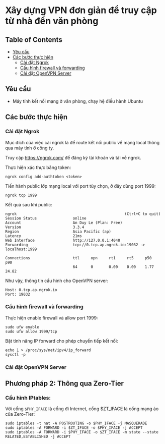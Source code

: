 # Xây dựng VPN đơn giản để truy cập từ nhà đến văn phòng

## Table of Contents
  - [Yêu cầu](#Yêu-cầu)
  - [Các bước thực hiện](#Các-bước-thực-hiện)
    - [Cài đặt Ngrok](#Cài-đặt-Ngrok)
    - [Cấu hình firewall và forwarding](#Cấu-hình-firewall-và-forwarding)
    - [Cài đặt OpenVPN Server](#Cài-đặt-OpenVPN-Server)

## Yêu cầu
  - Máy tính kết nối mạng ở văn phòng, chạy hệ điều hành Ubuntu

## Các bước thực hiện

### Cài đặt Ngrok
Mục đích của việc cài ngrok là để route kết nối public về mạng local thông qua máy tính ở công ty.

Truy cập https://ngrok.com/ để đăng ký tài khoản và tải về ngrok.

Thực hiện xác thực bằng token:
```
ngrok config add-authtoken <token>
```

Tiến hành public lớp mạng local với port tùy chọn, ở đây dùng port 1999:
```
ngrok tcp 1999
```

Kết quả sau khi public:
```
ngrok                                                (Ctrl+C to quit)
Session Status                online
Account                       An Duy Le (Plan: Free)
Version                       3.3.4
Region                        Asia Pacific (ap)
Latency                       21ms
Web Interface                 http://127.0.0.1:4040
Forwarding                    tcp://0.tcp.ap.ngrok.io:19032 -> localhost:1999
                                                                           
Connections                   ttl     opn     rt1     rt5     p50     p90
                              64      0       0.00    0.00    1.77    24.82
```

Như vậy, thông tin cấu hình cho OpenVPN server:
```
Host: 0.tcp.ap.ngrok.io
Port: 19032
```

### Cấu hình firewall và forwarding

Thực hiện enable firewall và allow port 1999:

```console
sudo ufw enable
sudo ufw allow 1999/tcp
```

Bật tính năng IP forward cho phép chuyển tiếp kết nối:

```
echo 1 > /proc/sys/net/ipv4/ip_forward
sysctl -p
```
### Cài đặt OpenVPN Server

## Phương pháp 2: Thông qua Zero-Tier
### Cấu hình IPtables:

Với cổng `$PHY_IFACE` là cổng đi Internet, cổng $ZT_IFACE là cổng mạng ảo của Zero-Tier:
```
sudo iptables -t nat -A POSTROUTING -o $PHY_IFACE -j MASQUERADE
sudo iptables -A FORWARD -i $ZT_IFACE -o $PHY_IFACE -j ACCEPT
sudo iptables -A FORWARD -i $PHY_IFACE -o $ZT_IFACE -m state --state RELATED,ESTABLISHED -j ACCEPT
```

